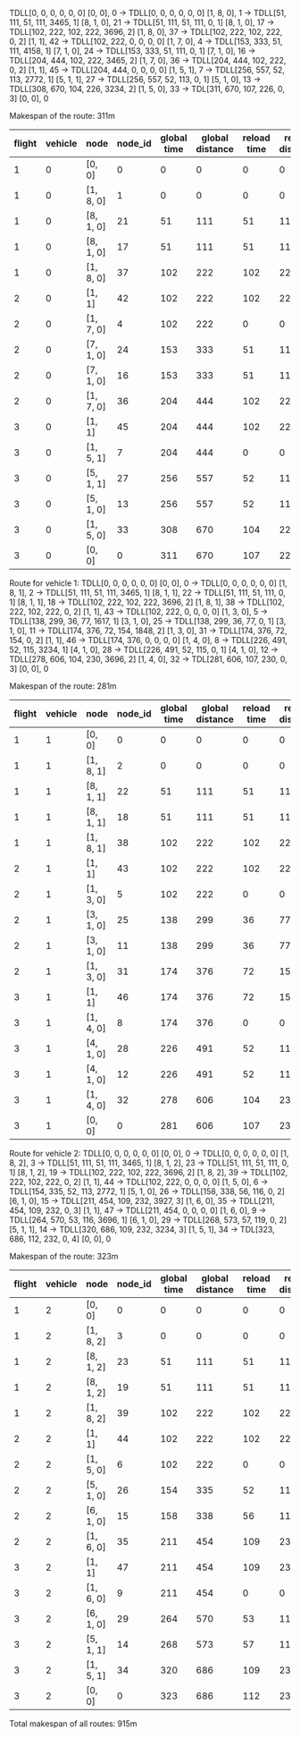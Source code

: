 
TDLL[0, 0, 0, 0, 0, 0] [0, 0], 0 -> TDLL[0, 0, 0, 0, 0, 0] [1, 8, 0], 1 -> TDLL[51, 111, 51, 111, 3465, 1] [8, 1, 0], 21 -> TDLL[51, 111, 51, 111, 0, 1] [8, 1, 0], 17 -> TDLL[102, 222, 102, 222, 3696, 2] [1, 8, 0], 37 -> TDLL[102, 222, 102, 222, 0, 2] [1, 1], 42 -> TDLL[102, 222, 0, 0, 0, 0] [1, 7, 0], 4 -> TDLL[153, 333, 51, 111, 4158, 1] [7, 1, 0], 24 -> TDLL[153, 333, 51, 111, 0, 1] [7, 1, 0], 16 -> TDLL[204, 444, 102, 222, 3465, 2] [1, 7, 0], 36 -> TDLL[204, 444, 102, 222, 0, 2] [1, 1], 45 -> TDLL[204, 444, 0, 0, 0, 0] [1, 5, 1], 7 -> TDLL[256, 557, 52, 113, 2772, 1] [5, 1, 1], 27 -> TDLL[256, 557, 52, 113, 0, 1] [5, 1, 0], 13 -> TDLL[308, 670, 104, 226, 3234, 2] [1, 5, 0], 33 -> TDL[311, 670, 107, 226, 0, 3] [0, 0], 0

Makespan of the route: 311m

flight|vehicle|node|node_id|global time|global distance|reload time|reload distance|load|landing
|-|-|-|-|-|-|-|-|-|-|
1|0|[0, 0]|0|0|0|0|0|0|0
1|0|[1, 8, 0]|1|0|0|0|0|0|0
1|0|[8, 1, 0]|21|51|111|51|111|3465|1
1|0|[8, 1, 0]|17|51|111|51|111|0|1
1|0|[1, 8, 0]|37|102|222|102|222|3696|2
2|0|[1, 1]|42|102|222|102|222|0|2
2|0|[1, 7, 0]|4|102|222|0|0|0|0
2|0|[7, 1, 0]|24|153|333|51|111|4158|1
2|0|[7, 1, 0]|16|153|333|51|111|0|1
2|0|[1, 7, 0]|36|204|444|102|222|3465|2
3|0|[1, 1]|45|204|444|102|222|0|2
3|0|[1, 5, 1]|7|204|444|0|0|0|0
3|0|[5, 1, 1]|27|256|557|52|113|2772|1
3|0|[5, 1, 0]|13|256|557|52|113|0|1
3|0|[1, 5, 0]|33|308|670|104|226|3234|2
3|0|[0, 0]|0|311|670|107|226|0|3

Route for vehicle 1:
TDLL[0, 0, 0, 0, 0, 0] [0, 0], 0 -> TDLL[0, 0, 0, 0, 0, 0] [1, 8, 1], 2 -> TDLL[51, 111, 51, 111, 3465, 1] [8, 1, 1], 22 -> TDLL[51, 111, 51, 111, 0, 1] [8, 1, 1], 18 -> TDLL[102, 222, 102, 222, 3696, 2] [1, 8, 1], 38 -> TDLL[102, 222, 102, 222, 0, 2] [1, 1], 43 -> TDLL[102, 222, 0, 0, 0, 0] [1, 3, 0], 5 -> TDLL[138, 299, 36, 77, 1617, 1] [3, 1, 0], 25 -> TDLL[138, 299, 36, 77, 0, 1] [3, 1, 0], 11 -> TDLL[174, 376, 72, 154, 1848, 2] [1, 3, 0], 31 -> TDLL[174, 376, 72, 154, 0, 2] [1, 1], 46 -> TDLL[174, 376, 0, 0, 0, 0] [1, 4, 0], 8 -> TDLL[226, 491, 52, 115, 3234, 1] [4, 1, 0], 28 -> TDLL[226, 491, 52, 115, 0, 1] [4, 1, 0], 12 -> TDLL[278, 606, 104, 230, 3696, 2] [1, 4, 0], 32 -> TDL[281, 606, 107, 230, 0, 3] [0, 0], 0

Makespan of the route: 281m


flight|vehicle|node|node_id|global time|global distance|reload time|reload distance|load|landing
|-|-|-|-|-|-|-|-|-|-|
1|1|[0, 0]|0|0|0|0|0|0|0
1|1|[1, 8, 1]|2|0|0|0|0|0|0
1|1|[8, 1, 1]|22|51|111|51|111|3465|1
1|1|[8, 1, 1]|18|51|111|51|111|0|1
1|1|[1, 8, 1]|38|102|222|102|222|3696|2
2|1|[1, 1]|43|102|222|102|222|0|2
2|1|[1, 3, 0]|5|102|222|0|0|0|0
2|1|[3, 1, 0]|25|138|299|36|77|1617|1
2|1|[3, 1, 0]|11|138|299|36|77|0|1
2|1|[1, 3, 0]|31|174|376|72|154|1848|2
3|1|[1, 1]|46|174|376|72|154|0|2
3|1|[1, 4, 0]|8|174|376|0|0|0|0
3|1|[4, 1, 0]|28|226|491|52|115|3234|1
3|1|[4, 1, 0]|12|226|491|52|115|0|1
3|1|[1, 4, 0]|32|278|606|104|230|3696|2
3|1|[0, 0]|0|281|606|107|230|0|3


Route for vehicle 2:
TDLL[0, 0, 0, 0, 0, 0] [0, 0], 0 -> TDLL[0, 0, 0, 0, 0, 0] [1, 8, 2], 3 -> TDLL[51, 111, 51, 111, 3465, 1] [8, 1, 2], 23 -> TDLL[51, 111, 51, 111, 0, 1] [8, 1, 2], 19 -> TDLL[102, 222, 102, 222, 3696, 2] [1, 8, 2], 39 -> TDLL[102, 222, 102, 222, 0, 2] [1, 1], 44 -> TDLL[102, 222, 0, 0, 0, 0] [1, 5, 0], 6 -> TDLL[154, 335, 52, 113, 2772, 1] [5, 1, 0], 26 -> TDLL[158, 338, 56, 116, 0, 2] [6, 1, 0], 15 -> TDLL[211, 454, 109, 232, 3927, 3] [1, 6, 0], 35 -> TDLL[211, 454, 109, 232, 0, 3] [1, 1], 47 -> TDLL[211, 454, 0, 0, 0, 0] [1, 6, 0], 9 -> TDLL[264, 570, 53, 116, 3696, 1] [6, 1, 0], 29 -> TDLL[268, 573, 57, 119, 0, 2] [5, 1, 1], 14 -> TDLL[320, 686, 109, 232, 3234, 3] [1, 5, 1], 34 -> TDL[323, 686, 112, 232, 0, 4] [0, 0], 0

Makespan of the route: 323m

flight|vehicle|node|node_id|global time|global distance|reload time|reload distance|load|landing
|-|-|-|-|-|-|-|-|-|-|
1|2|[0, 0]|0|0|0|0|0|0|0
1|2|[1, 8, 2]|3|0|0|0|0|0|0
1|2|[8, 1, 2]|23|51|111|51|111|3465|1
1|2|[8, 1, 2]|19|51|111|51|111|0|1
1|2|[1, 8, 2]|39|102|222|102|222|3696|2
2|2|[1, 1]|44|102|222|102|222|0|2
2|2|[1, 5, 0]|6|102|222|0|0|0|0
2|2|[5, 1, 0]|26|154|335|52|113|2772|1
2|2|[6, 1, 0]|15|158|338|56|116|0|2
2|2|[1, 6, 0]|35|211|454|109|232|3927|3
3|2|[1, 1]|47|211|454|109|232|0|3
3|2|[1, 6, 0]|9|211|454|0|0|0|0
3|2|[6, 1, 0]|29|264|570|53|116|3696|1
3|2|[5, 1, 1]|14|268|573|57|119|0|2
3|2|[1, 5, 1]|34|320|686|109|232|3234|3
3|2|[0, 0]|0|323|686|112|232|0|4

Total makespan of all routes: 915m
